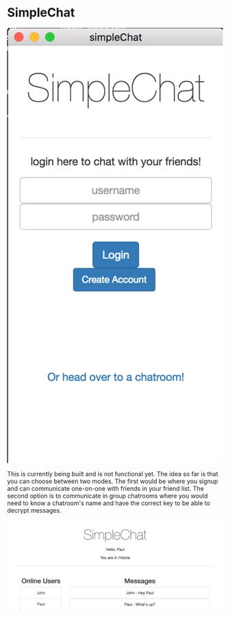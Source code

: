 # SimpleChat

![alt text](https://raw.githubusercontent.com/jptomanelli/simpleChat/master/examples/example1.png)


This is currently being built and is not functional yet. The idea so far is that you can choose between two modes. The first would be where you signup and can communicate one-on-one with friends in your friend list. The second option is to communicate in group chatrooms where you would need to know a chatroom's name and have the correct key to be able to decrypt messages.

![alt text](https://raw.githubusercontent.com/jptomanelli/simpleChat/master/examples/example2.png)
